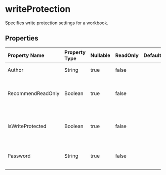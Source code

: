 # **writeProtection**

Specifies write protection settings for a workbook.  

## **Properties**

| Property Name | Property Type | Nullable |  ReadOnly | DefaultValue | Description | 
| :- | :- | :- |:- |  :- | :- |
|Author|String|true|false |  |Gets and sets the author. |
|RecommendReadOnly|Boolean|true|false |  |Indicates if the Read Only Recommended option is selected. |
|IsWriteProtected|Boolean|true|false |  |Indicates whether this workbook is write protected. |
|Password|String|true|false |  |Sets the protected password to modify the file. |

